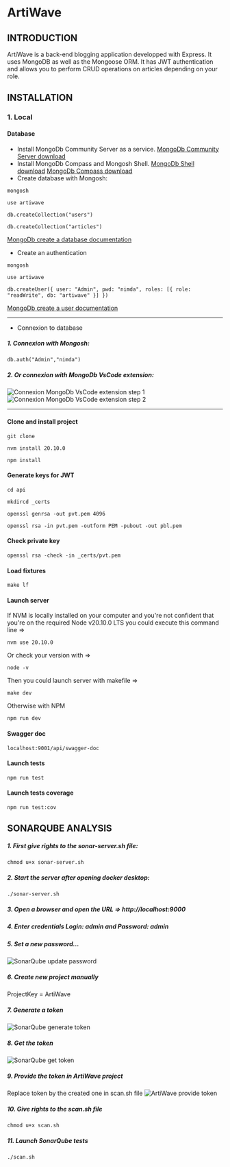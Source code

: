# ArtiWave
## INTRODUCTION
ArtiWave is a back-end blogging application developped with Express. It uses MongoDB as well as the Mongoose ORM.
It has JWT authentication and allows you to perform CRUD operations on articles depending on your role.
## INSTALLATION
### 1. Local
#### Database
- Install MongoDb Community Server as a service.
[MongoDb Community Server download](https://www.mongodb.com/try/download/community)
- Install MongoDb Compass and Mongosh Shell.
[MongoDb Shell download](https://www.mongodb.com/try/download/shell)
[MongoDb Compass download](https://www.mongodb.com/try/download/compass)
- Create database with Mongosh:
```shell
mongosh
```
```shell
use artiwave
```
```shell
db.createCollection("users")
```
```shell
db.createCollection("articles")
```
[MongoDb create a database documentation](https://www.mongodb.com/docs/manual/core/databases-and-collections/)
- Create an authentication
```shell
mongosh
```
```shell
use artiwave
```
```shell
db.createUser({ user: "Admin", pwd: "nimda", roles: [{ role: "readWrite", db: "artiwave" }] })
```
[MongoDb create a user documentation](https://www.mongodb.com/docs/manual/tutorial/create-users/)
***
- Connexion to database
##### 1. Connexion with Mongosh:
```shell
db.auth("Admin","nimda")
```
##### 2. Or connexion with MongoDb VsCode extension:
![Connexion MongoDb VsCode extension step 1](https://github.com/EmmanuelLefevre/img/blob/main/MongoDb%20VsCode%20extension%20connexion%20step%201.png)
![Connexion MongoDb VsCode extension step 2](https://github.com/EmmanuelLefevre/img/blob/main/MongoDb%20VsCode%20extension%20connexion%20step%202.png)
***
#### Clone and install project
```shell
git clone
```
```shell
nvm install 20.10.0
```
```shell
npm install
```
#### Generate keys for JWT
```shell
cd api
```
```shell
mkdircd _certs
```
```shell
openssl genrsa -out pvt.pem 4096
```
```shell
openssl rsa -in pvt.pem -outform PEM -pubout -out pbl.pem
```
#### Check private key
```shell
openssl rsa -check -in _certs/pvt.pem
```
#### Load fixtures
```shell
make lf
```
#### Launch server
If NVM is locally installed on your computer and you're not confident that you're on the required Node v20.10.0 LTS you could execute this command line =>
```shell
nvm use 20.10.0
```
Or check your version with =>
```shell
node -v
```
Then you could launch server with makefile =>
```shell
make dev
```
Otherwise with NPM
```shell
npm run dev
```
#### Swagger doc
```
localhost:9001/api/swagger-doc
```
#### Launch tests
```shell
npm run test
```
#### Launch tests coverage
```shell
npm run test:cov
```
## SONARQUBE ANALYSIS
##### 1. First give rights to the sonar-server.sh file:
```shell
chmod u+x sonar-server.sh
```
##### 2. Start the server after opening docker desktop:
```shell
./sonar-server.sh
```
##### 3. Open a browser and open the URL => http://localhost:9000
##### 4. Enter credentials Login: admin and Password: admin
##### 5. Set a new password...
![SonarQube update password](https://github.com/EmmanuelLefevre/img/blob/main/SonarQube%20update%20password.png)
##### 6. Create new project manually
ProjectKey = ArtiWave
##### 7. Generate a token
![SonarQube generate token](https://github.com/EmmanuelLefevre/img/blob/main/SonarQube%20generate%20token.png)
##### 8. Get the token
![SonarQube get token](https://github.com/EmmanuelLefevre/img/blob/main/SonarQube%20get%20token.png)
##### 9. Provide the token in ArtiWave project
Replace token by the created one in scan.sh file
![ArtiWave provide token](https://github.com/EmmanuelLefevre/img/blob/main/ArtiWave%20provide%20token.png)
##### 10. Give rights to the scan.sh file
```shell
chmod u+x scan.sh
```
##### 11. Launch SonarQube tests
```shell
./scan.sh
```

